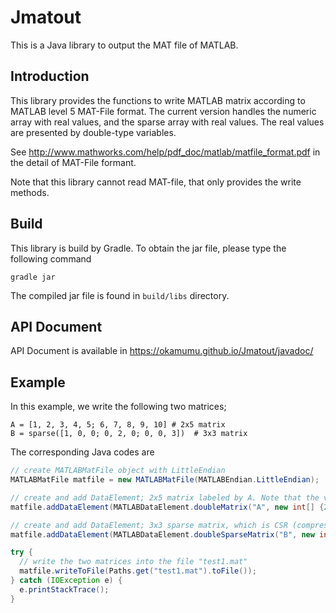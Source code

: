 # Jmatout

This is a Java library to output the MAT file of MATLAB.

## Introduction

This library provides the functions to write MATLAB matrix according to MATLAB level 5 MAT-File format.
The current version handles the numeric array with real values, and the sparse array with real values.
The real values are presented by double-type variables.

See http://www.mathworks.com/help/pdf_doc/matlab/matfile_format.pdf in the detail of MAT-File formant.

Note that this library cannot read MAT-file, that only provides the write methods.

## Build

This library is build by Gradle. To obtain the jar file, please type the following command
```
gradle jar
```
The compiled jar file is found in `build/libs` directory.

## API Document

API Document is available in https://okamumu.github.io/Jmatout/javadoc/

## Example

In this example, we write the following two matrices;

```
A = [1, 2, 3, 4, 5; 6, 7, 8, 9, 10] # 2x5 matrix
B = sparse([1, 0, 0; 0, 2, 0; 0, 0, 3])  # 3x3 matrix
```

The corresponding Java codes are

```java
// create MATLABMatFile object with LittleEndian
MATLABMatFile matfile = new MATLABMatFile(MATLABEndian.LittleEndian);

// create and add DataElement; 2x5 matrix labeled by A. Note that the values are given by column major.
matfile.addDataElement(MATLABDataElement.doubleMatrix("A", new int[] {2,5}, new double[] {1,2,3,4,5,6,7,8,9,10}));

// create and add DataElement; 3x3 sparse matrix, which is CSR (compressed sparse row)
matfile.addDataElement(MATLABDataElement.doubleSparseMatrix("B", new int[] {3,3}, 3, new int[] {0,1,2}, new int[] {0,1,2,3}, new double[] {1,2,3}));

try {
  // write the two matrices into the file "test1.mat"
  matfile.writeToFile(Paths.get("test1.mat").toFile());
} catch (IOException e) {
  e.printStackTrace();
}
```
